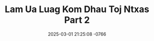 ---
layout: movie-video-data
date: 2025-03-01 21:25:08 -0766
categories: movie

# Site Attributes
title: "Lam Ua Luag Kom Dhau Toj Ntxas Part 2"
permalink: "/movie/Lam_Ua_Luag_Kom_Dhau_Toj_Ntxas_Part_2"

# Movie Attributes
synopsis: ""
producer: "Moonlight Productions"
director: ""
writer: ""
video_link: "https://youtu.be/ZsFE9g3xEHk?si=aJ8ZeX5PfS1U8NOd"
genre: "Drama Romance"
year: "2005"
release_type: "DVD"
storage: "Center for Hmong Studies"
thumbnail: "/assets/images/movie_thumbnails/Lam Ua Luag Kom Dhau Toj Ntxas Part 2.jpeg"
publishing_company: "Moonlight Productions"

# Sequels + Parts
base_movie: "Lam Ua Luag Kom Dhau Toj Ntxas Part 1"
total_parts: 2
sequel: ""

# Movie Cast
cast:
- name: "Luj Yaj"
- name: "Iab Hawj"
- name: "Nas Las Yaj"
---